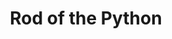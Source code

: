 ---
title: "Rod of the Python"

item:
  aura: "Moderate transmutation"
  casterLevel: "10th"
  prerequisites:
    feats: ["{% feat_link craft-rod %}", "{% feat_link craft-magic-arms-and-armor %}"]
    spells: ["{% spell_link baleful-polymorph %}"]
    special: ["creator must be good"]
  marketPrice: 13000
  description: |
    This rod is longer than normal rods. It is about 4 feet long and weighs 10 pounds. It strikes as a _+1/+1 quarterstaff_. If the user throws the rod to the ground (a standard action), it grows to become a giant constrictor snake by the end of the round. The python obeys all commands of the owner. (In animal form, it retains the +1 enhancement bonus on attacks and damage possessed by the rod form.) The serpent returns to rod form (a full-round action) whenever the wielder desires, or whenever it moves farther than 100 feet from the owner. If the snake form is slain, it returns to rod form and cannot be activated again for three days. A _Rod of the Python_ only functions if the possessor is good.
---